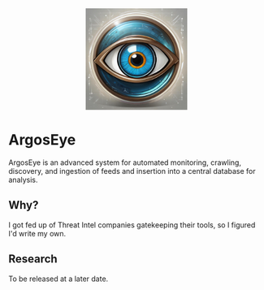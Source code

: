 <center><img src="argos.jpg" width="200" height="200" /></center>


# ArgosEye

ArgosEye is an advanced system for automated monitoring, crawling, discovery, and ingestion of feeds and insertion into a central database for analysis.

## Why?

I got fed up of Threat Intel companies gatekeeping their tools, so I figured I'd write my own.

## Research

To be released at a later date.

